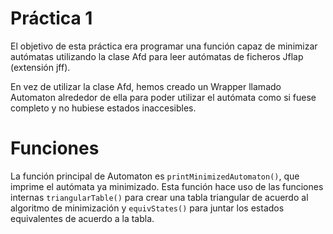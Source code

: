 # Práctica 1
El objetivo de esta práctica era programar una función capaz de minimizar autómatas utilizando la clase Afd para leer autómatas de ficheros Jflap (extensión jff).

En vez de utilizar la clase Afd, hemos creado un Wrapper llamado Automaton alrededor de ella para poder utilizar el autómata como si fuese completo y no hubiese estados inaccesibles.

# Funciones
La función principal de Automaton es $\texttt{printMinimizedAutomaton()}$, que imprime el autómata ya minimizado. Esta función hace uso de las funciones internas $\texttt{triangularTable()}$ para crear una tabla triangular de acuerdo al algoritmo de minimización y $\texttt{equivStates()}$ para juntar los estados equivalentes de acuerdo a la tabla.
